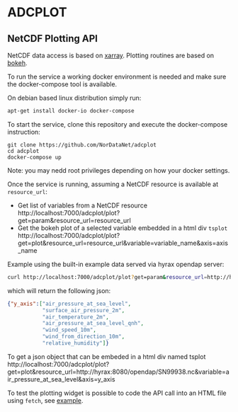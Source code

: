 # ADCPLOT

## NetCDF Plotting API

NetCDF data access is based on <a href="http://xarray.pydata.org/en/stable/" target="_blank">xarray</a>.
Plotting routines are based on <a href="https://docs.bokeh.org/en/latest/index.html" target="_blank">bokeh</a>.


To run the service a working docker environment is needed and make sure the docker-compose tool is available.

On debian based linux distribution simply run:

```bash
apt-get install docker-io docker-compose
```

To start the service, clone this repository and execute the docker-compose instruction:

```
git clone https://github.com/NorDataNet/adcplot
cd adcplot
docker-compose up
```
Note: you may nedd root privileges depending on how your docker settings.

Once the service is running, assuming a NetCDF resource is available at `resource_url`:

* Get list of variables from a NetCDF resource
    http://localhost:7000/adcplot/plot?get=param&resource_url=resource_url
* Get the bokeh plot of a selected variable embedded in a html div `tsplot`
    http://localhost:7000/adcplot/plot?get=plot&resource_url=resource_url&variable=variable_name&axis=axis_name


Example using the built-in example data served via hyrax opendap server:

```bash
curl http://localhost:7000/adcplot/plot?get=param&resource_url=http://hyrax:8080/opendap/SN99938.nc
```

which will return the following json:

```json
{"y_axis":["air_pressure_at_sea_level",
           "surface_air_pressure_2m", 
           "air_temperature_2m", 
           "air_pressure_at_sea_level_qnh", 
           "wind_speed_10m", 
           "wind_from_direction_10m", 
           "relative_humidity"]}
```

To get a json object that can be embeded in a html div named tsplot
http://localhost:7000/adcplot/plot?get=plot&resource_url=http://hyrax:8080/opendap/SN99938.nc&variable=air_pressure_at_sea_level&axis=y_axis

To test the plotting widget is possible to code the API call into an HTML file using `fetch`, see [example](app/static/index.html).
